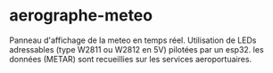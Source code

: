 # aerographe-meteo
Panneau d'affichage de la meteo en temps réel.
Utilisation de LEDs adressables (type W2811 ou W2812 en 5V) pilotées par un esp32.
les données (METAR) sont recueillies sur les services aeroportuaires.
